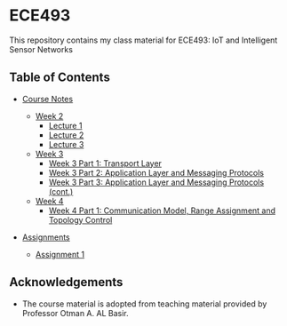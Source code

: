 # ECE493

This repository contains my class material for ECE493: IoT and Intelligent Sensor Networks

## Table of Contents
- [Course Notes](https://github.com/RohitKochhar/ECE493/blob/master/Course%20Notes)
  - [Week 2](https://github.com/RohitKochhar/ECE493/blob/master/Course%20Notes/Week%202)
    - [Lecture 1](https://github.com/RohitKochhar/ECE493/blob/master/Course%20Notes/Week%202/ECE493-Lecture1.md)
    - [Lecture 2](https://github.com/RohitKochhar/ECE493/blob/master/Course%20Notes/Week%202/ECE493-Lecture2.md)
    - [Lecture 3](https://github.com/RohitKochhar/ECE493/blob/master/Course%20Notes/Week%202/ECE493-Lecture3.md)
  - [Week 3](https://github.com/RohitKochhar/ECE493/blob/master/Course%20Notes/Week%203)
    - [Week 3 Part 1: Transport Layer](https://github.com/RohitKochhar/ECE493/blob/master/Course%20Notes/Week%203/ECE493-Week3-1.md)
    - [Week 3 Part 2: Application Layer and Messaging Protocols](https://github.com/RohitKochhar/ECE493/blob/master/Course%20Notes/Week%203/ECE493-Week3-2.md)
    - [Week 3 Part 3: Application Layer and Messaging Protocols (cont.)](https://github.com/RohitKochhar/ECE493/blob/master/Course%20Notes/Week%203/ECE493-Week3-3.md)
  - [Week 4](https://github.com/RohitKochhar/ECE493/blob/master/Course%20Notes/Week%204)
    - [Week 4 Part 1: Communication Model, Range Assignment and Topology Control](https://github.com/RohitKochhar/ECE493/blob/master/Course%20Notes/Week%203/ECE493-Week4-1.md)

- [Assignments](https://github.com/RohitKochhar/ECE493/blob/master/Assignments)
  - [Assignment 1]((https://github.com/RohitKochhar/ECE493/blob/master/Assignments/Assignment-1.md))

## Acknowledgements
- The course material is adopted from teaching material provided by Professor Otman A. AL Basir.